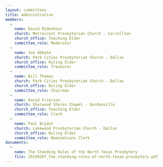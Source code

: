 ```yaml
---
layout: committees
title: Administrative
members:
  -
    name: David Ridenhour
    church: Metrocrest Presbyterian Church - Carrollton
    church_office: Teaching Elder
    committee_role: Moderator
  -
    name: Joe Abbate
    church: Park Cities Presbyterian Church - Dallas
    church_office: Ruling Elder
    committee_role: Treasurer
  -
    name: Bill Thomas
    church: Park Cities Presbyterian Church - Dallas
    church_office: Ruling Elder
    committee_role: Chairman
  -
    name: David Frierson
    church: Sherwood Shores Chapel - Gordonville
    church_office: Teaching Elder
    committee_role: Clerk
  -
    name: Paul Bryant
    church: Lakewood Presbyterian Church - Dallas
    church_office: Ruling Elder
    committee_role: Nominations Clerk
documents:
  -
    name: The Standing Rules of the North Texas Presbytery
    file: 20150207_the-standing-rules-of-north-texas-presbytery.pdf
---
```

